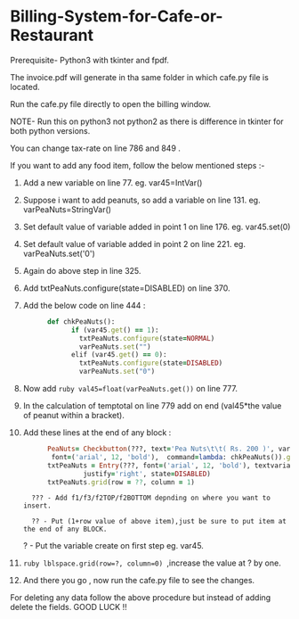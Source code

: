# Billing-System-for-Cafe-or-Restaurant

Prerequisite- Python3 with tkinter and fpdf.

The invoice.pdf will generate in tha same folder in which cafe.py file is located.


Run the cafe.py file directly to open the billing window.

NOTE- Run this on python3 not python2 as there is difference in tkinter for both python versions.


You can change tax-rate on line 786 and 849 .


If you want to add any food item, follow the below mentioned steps :-

1. Add a new variable on line 77. eg. var45=IntVar()
    
2. Suppose i want to add peanuts, so add a variable on line 131. eg. varPeaNuts=StringVar()
    
3. Set default value of variable added in point 1 on line 176. eg. var45.set(0)
    
4. Set default value of variable added in point 2 on line 221. eg. varPeaNuts.set('0')
    
5. Again do above step in line 325.
    
6. Add    txtPeaNuts.configure(state=DISABLED)  on line 370.
    
7. Add the below code on line 444 :
    
    ```ruby
          def chkPeaNuts():
                if (var45.get() == 1):
                  txtPeaNuts.configure(state=NORMAL)
                  varPeaNuts.set("")
                elif (var45.get() == 0):
                  txtPeaNuts.configure(state=DISABLED)
                  varPeaNuts.set("0")
    ```    
    
8. Now add ```ruby val45=float(varPeaNuts.get())``` on line 777.
    
9. In the calculation of temptotal on line 779 add on end (val45*the value of peanut within a bracket).
    
10. Add these lines at the end of any block :
    
    ```ruby
          PeaNuts= Checkbutton(???, text='Pea Nuts\t\t( Rs. 200 )', variable=?, onvalue=1, offvalue=0, 
		   font=('arial', 12, 'bold'),  command=lambda: chkPeaNuts()).grid(row=??,column=0, sticky=W)
          txtPeaNuts = Entry(???, font=('arial', 12, 'bold'), textvariable=varPeaNuts, width=6,            
                   justify='right', state=DISABLED)
          txtPeaNuts.grid(row = ??, column = 1)
    ```    
    
          ??? - Add f1/f3/f2TOP/f2BOTTOM depnding on where you want to insert.
	  
          ?? - Put (1+row value of above item),just be sure to put item at the end of any BLOCK.
	  
	  ? - Put the variable create on first step eg.  var45.
	  
11. ```ruby lblspace.grid(row=?, column=0) ```,increase the value at ? by one.
    
12. And there you go , now run the cafe.py file to see the changes.
    
    
For deleting any data follow the above procedure but instead of adding delete the fields.
GOOD LUCK !!
    
